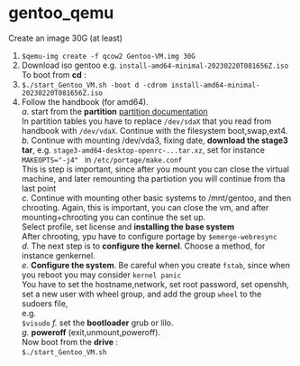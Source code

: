 # gentoo_qemu<br>
Create an image 30G (at least)
1. ```$qemu-img create -f qcow2 Gentoo-VM.img 30G```
2. Download iso gentoo e.g. ```install-amd64-minimal-20230220T081656Z.iso```
To boot from **cd** :
3. ```$./start_Gentoo_VM.sh -boot d -cdrom install-amd64-minimal-20230220T081656Z.iso```
4. Follow the handbook (for amd64). <br>
*a.* start from the **partition** [partition documentation](https://wiki.gentoo.org/wiki/Handbook:AMD64/Installation/Disks) <br>
In partition tables you have to replace ```/dev/sdaX``` that you read from handbook with ```/dev/vdaX```. Continue with the filesystem
boot,swap,ext4.<br>
*b.* Continue with mounting /dev/vda3, fixing date, **download the stage3 tar**, e.g. ```stage3-amd64-desktop-openrc-...tar.xz```, set for instance ```MAKEOPTS="-j4" ``` in ```/etc/portage/make.conf```<br>
This is step is important, since after you mount you can close the virtual machine, and later remounting tha partiotion you will continue from tha last point<br>
*c.* Continue with mounting other basic systems to /mnt/gentoo, and then chrooting.
Again, this is important, you can close the vm, and after mounting+chrooting you can continue the set up.<br>
Select profile, set license and **installing the base system**<br>
After chrooting, ypu have to configure portage by ```$emerge-webresync```<br>
*d.* The next step is to **configure the kernel**. Choose a method, for instance genkernel. <br>
*e.* **Configure the system**. Be careful when you create ```fstab```, since when you reboot you may consider ```kernel panic```<br>
You have to set the hostname,network, set root password, set openshh, set a new user with wheel group, and add the group ```wheel``` to the sudoers file,<br>
e.g. <br> ```$visudo```
*f.* set the **bootloader** grub or lilo.<br>
*g.* **poweroff** (exit,unmount,poweroff).<br>
Now boot from the **drive** :<br>
 ```$./start_Gentoo_VM.sh```
